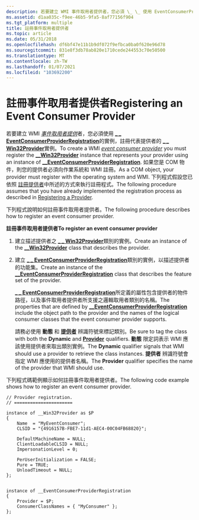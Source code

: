 ```yaml
---
description: 若要建立 WMI 事件取用者提供者，您必須 \_ \_ 使用 EventConsumerProviderRegistration 的實例，註冊代表提供者的 Win32Provider 實例 \_ \_ 。
ms.assetid: d1aa035c-f9ee-46b5-9fa5-8af77156f904
ms.tgt_platform: multiple
title: 註冊事件取用者提供者
ms.topic: article
ms.date: 05/31/2018
ms.openlocfilehash: df6bf47e11b1b9df072f9efbca0ba0f620e96d78
ms.sourcegitcommit: 831e8f3db78ab820e1710cede244553c70e50500
ms.translationtype: MT
ms.contentlocale: zh-TW
ms.lasthandoff: 01/07/2021
ms.locfileid: "103692200"
---
```

# <a name="registering-an-event-consumer-provider"></a><span data-ttu-id="0c81d-103">註冊事件取用者提供者</span><span class="sxs-lookup"><span data-stu-id="0c81d-103">Registering an Event Consumer Provider</span></span>

<span data-ttu-id="0c81d-104">若要建立 WMI [*事件取用者提供*](gloss-e.md)者，您必須使用 [**\_ \_ EventConsumerProviderRegistration**](--eventconsumerproviderregistration.md)的實例，註冊代表提供者的 [**\_ \_ Win32Provider**](--win32provider.md)實例。</span><span class="sxs-lookup"><span data-stu-id="0c81d-104">To create a WMI [*event consumer provider*](gloss-e.md) you must register the [**\_\_Win32Provider**](--win32provider.md) instance that represents your provider using an instance of [**\_\_EventConsumerProviderRegistration**](--eventconsumerproviderregistration.md).</span></span> <span data-ttu-id="0c81d-105">如果您是 COM 物件，則您的提供者必須向作業系統和 WMI 註冊。</span><span class="sxs-lookup"><span data-stu-id="0c81d-105">As a COM object, your provider must register with the operating system and WMI.</span></span> <span data-ttu-id="0c81d-106">下列程式假設您已依照 [註冊提供者](registering-a-provider.md)中所述的方式來執行註冊程式。</span><span class="sxs-lookup"><span data-stu-id="0c81d-106">The following procedure assumes that you have already implemented the registration process as described in [Registering a Provider](registering-a-provider.md).</span></span>

<span data-ttu-id="0c81d-107">下列程式說明如何註冊事件取用者提供者。</span><span class="sxs-lookup"><span data-stu-id="0c81d-107">The following procedure describes how to register an event consumer provider.</span></span>

<span data-ttu-id="0c81d-108">**註冊事件取用者提供者**</span><span class="sxs-lookup"><span data-stu-id="0c81d-108">**To register an event consumer provider**</span></span>

1.  <span data-ttu-id="0c81d-109">建立描述提供者之 [**\_ \_ Win32Provider**](--win32provider.md)類別的實例。</span><span class="sxs-lookup"><span data-stu-id="0c81d-109">Create an instance of the [**\_\_Win32Provider**](--win32provider.md) class that describes the provider.</span></span>
2.  <span data-ttu-id="0c81d-110">建立 [**\_ \_ EventConsumerProviderRegistration**](--eventconsumerproviderregistration.md)類別的實例，以描述提供者的功能集。</span><span class="sxs-lookup"><span data-stu-id="0c81d-110">Create an instance of the [**\_\_EventConsumerProviderRegistration**](--eventconsumerproviderregistration.md) class that describes the feature set of the provider.</span></span>

    <span data-ttu-id="0c81d-111">[**\_ \_ EventConsumerProviderRegistration**](--eventconsumerproviderregistration.md)所定義的屬性包含提供者的物件路徑，以及事件取用者提供者所支援之邏輯取用者類別的名稱。</span><span class="sxs-lookup"><span data-stu-id="0c81d-111">The properties that are defined by [**\_\_EventConsumerProviderRegistration**](--eventconsumerproviderregistration.md) include the object path to the provider and the names of the logical consumer classes that the event consumer provider supports.</span></span>

    <span data-ttu-id="0c81d-112">請務必使用 **動態** 和 [**提供者**](/windows/desktop/api/Provider/nl-provider-provider) 辨識符號來標記類別。</span><span class="sxs-lookup"><span data-stu-id="0c81d-112">Be sure to tag the class with both the **Dynamic** and [**Provider**](/windows/desktop/api/Provider/nl-provider-provider) qualifiers.</span></span> <span data-ttu-id="0c81d-113">**動態** 限定詞表示 WMI 應該使用提供者來取出類別實例。</span><span class="sxs-lookup"><span data-stu-id="0c81d-113">The **Dynamic** qualifier signals that WMI should use a provider to retrieve the class instances.</span></span> <span data-ttu-id="0c81d-114">**提供者** 辨識符號會指定 WMI 應使用的提供者名稱。</span><span class="sxs-lookup"><span data-stu-id="0c81d-114">The **Provider** qualifier specifies the name of the provider that WMI should use.</span></span>

<span data-ttu-id="0c81d-115">下列程式碼範例顯示如何註冊事件取用者提供者。</span><span class="sxs-lookup"><span data-stu-id="0c81d-115">The following code example shows how to register an event consumer provider.</span></span>

``` syntax
// Provider registration.
// ======================

instance of __Win32Provider as $P
{
    Name  = "MyEventConsumer";
    CLSID = "{4916157B-FBE7-11d1-AEC4-00C04FB68820}";

    DefaultMachineName = NULL;
    ClientLoadableCLSID = NULL;
    ImpersonationLevel = 0;

    PerUserInitialization = FALSE;
    Pure = TRUE;
    UnloadTimeout = NULL;
};


instance of __EventConsumerProviderRegistration
{
    Provider = $P;
    ConsumerClassNames = { "MyConsumer" };
};
```

 

 



